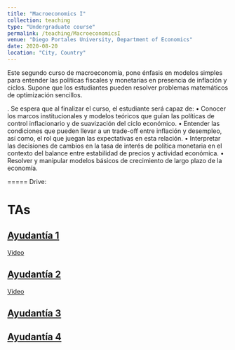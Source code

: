 ```yaml
---
title: "Macroeconomics I"
collection: teaching
type: "Undergraduate course"
permalink: /teaching/MacroeconomicsI
venue: "Diego Portales University, Department of Economics"
date: 2020-08-20
location: "City, Country"
---
```

Este segundo curso de macroeconomía, pone énfasis en modelos simples para entender las políticas fiscales y monetarias en presencia de inflación y ciclos.
Supone que los estudiantes pueden resolver problemas matemáticos de optimización sencillos.






.
Se espera que al finalizar el curso, el estudiante será capaz de:
•	Conocer los marcos institucionales y modelos teóricos que guían las políticas de control inflacionario y de suavización del ciclo económico.
•	Entender las condiciones que pueden llevar a un trade-off entre inflación y desempleo, así como, el rol que juegan las expectativas en esta relación.
•	Interpretar las decisiones de cambios en la tasa de interés de política monetaria en el contexto del balance entre estabilidad de precios y actividad económica.
•	Resolver y manipular modelos básicos de crecimiento de largo plazo de la economía.

=====
Drive:

TAs
======

## [Ayudantía 1](http://apobletee.github.io/files/MI/A1M1.pdf)
[Video](https://drive.google.com/drive/folders/1ZOw9mXH_dk6WG6XU_Yk_uvHiVLxTHCpn)

## [Ayudantía 2](http://apobletee.github.io/files/MI/A2M1.pdf)
[Video](https://drive.google.com/drive/folders/1mEUaHQDoZQSFYTkkeWe_44d_frEo4G9Q)

## [Ayudantía 3](http://apobletee.github.io/files/MI/A3M1.pdf)

## [Ayudantía 4](http://apobletee.github.io/files/MI/A4M1.pdf)
